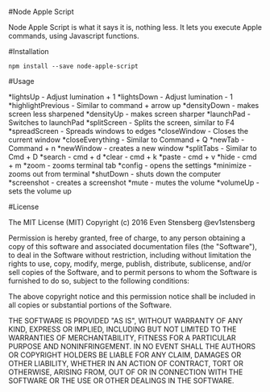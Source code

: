 #Node Apple Script

Node Apple Script is what it says it is, nothing less. It lets you execute Apple commands, using Javascript functions.

#Installation

`npm install --save node-apple-script`

#Usage

*lightsUp - Adjust lumination + 1
*lightsDown - Adjust lumination - 1
*highlightPrevious - Similar to command + arrow up
*densityDown - makes screen less sharpened
*densityUp - makes screen sharper
*launchPad - Switches to launchPad
*splitScreen - Splits the screen, similar to F4
*spreadScreen - Spreads windows to edges
*closeWindow - Closes the current window
*closeEverything - Similar to Command + Q
*newTab - Command + n
*newWindow - creates a new window
*splitTabs - Similar to Cmd + D
*search - cmd + d
*clear - cmd + k
*paste - cmd + v
*hide - cmd + m
*zoom - zooms terminal tab
*config - opens the settings
*minimize - zooms out from terminal
*shutDown - shuts down the computer
*screenshot - creates a screenshot
*mute - mutes the volume
*volumeUp - sets the volume up

#License

The MIT License (MIT)
Copyright (c) 2016 Even Stensberg @ev1stensberg

Permission is hereby granted, free of charge, to any person obtaining a copy of this software and associated documentation files (the "Software"), to deal in the Software without restriction, including without limitation the rights to use, copy, modify, merge, publish, distribute, sublicense, and/or sell copies of the Software, and to permit persons to whom the Software is furnished to do so, subject to the following conditions:

The above copyright notice and this permission notice shall be included in all copies or substantial portions of the Software.

THE SOFTWARE IS PROVIDED "AS IS", WITHOUT WARRANTY OF ANY KIND, EXPRESS OR IMPLIED, INCLUDING BUT NOT LIMITED TO THE WARRANTIES OF MERCHANTABILITY, FITNESS FOR A PARTICULAR PURPOSE AND NONINFRINGEMENT. IN NO EVENT SHALL THE AUTHORS OR COPYRIGHT HOLDERS BE LIABLE FOR ANY CLAIM, DAMAGES OR OTHER LIABILITY, WHETHER IN AN ACTION OF CONTRACT, TORT OR OTHERWISE, ARISING FROM, OUT OF OR IN CONNECTION WITH THE SOFTWARE OR THE USE OR OTHER DEALINGS IN THE SOFTWARE.
